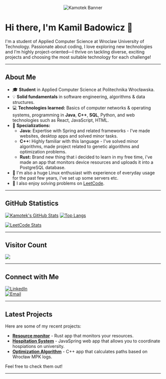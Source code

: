 <!-- Header with an animated banner -->
<p align="center">
  <img src="https://capsule-render.vercel.app/api?text=Kamotek&animation=fadeIn&type=waving&color=gradient&height=100" alt="Kamotek Banner"/>
</p>

# Hi there, I'm **Kamil Badowicz** 👋

I'm a student of Applied Computer Science at Wroclaw University of Technology. Passionate about coding, I love exploring new technologies and I'm highly project-oriented—I thrive on tackling diverse, exciting projects and choosing the most suitable technology for each challenge!

---

## About Me

- 🎓 **Student** in Applied Computer Science at Politechnika Wrocławska.
- 💡 **Solid fundamentals** in software engineering, algorithms & data structures.
- 💻 **Technologies learned:** Basics of computer networks & operating systems, programming in **Java**, **C++**, **SQL**, Python, and web technologies such as React, JavaScript, HTML.
- 🔧 **Specializations:**  
  - **Java:** Expertise with Spring and related frameworks - I've made websites, desktop apps and solved minor tasks.
  - **C++:** Highly familiar with this language - I've solved minor algorithms, made project related to genetic algorithms and optimization problems.
  - **Rust:** Brand new thing that i decided to learn in my free time, i've made an app that monitors device resources and uploads it into a PostgreSQL database.
- 🐧 I'm also a huge Linux enthusiast with experience of everyday usage for the past few years, i've set up some servers etc.
- 🧩 I also enjoy solving problems on [LeetCode](https://leetcode.com/).

---

## GitHub Statistics

[![Kamotek's GitHub Stats](https://github-readme-stats.vercel.app/api?username=Kamotek&show_icons=true&theme=radical&include_all_commits=true)](https://github.com/Kamotek)
[![Top Langs](https://github-readme-stats.vercel.app/api/top-langs/?username=Kamotek&layout=compact)](https://github.com/Kamotek)

[![LeetCode Stats](https://leetcard.jacoblin.cool/kamotek123?theme=unicorn)](https://leetcode.com/kamotek123)

---

## Visitor Count

![](https://komarev.com/ghpvc/?username=Kamotek)

---

## Connect with Me

[![LinkedIn](https://img.shields.io/badge/LinkedIn-Connect-blue?logo=linkedin)](linkedin.com/in/kamil-badowicz-844210244)  
[![Email](https://img.shields.io/badge/Email-Contact-informational?logo=gmail)](mailto:kamotek123@gmail.com)

---

## Latest Projects

Here are some of my recent projects:

- [**Resource monitor**](https://github.com/Kamotek/resource-monitor) - Rust app that monitors your resources.
- [**Hospitation System**](https://github.com/Michal58/HospitationSystem) - JavaSpring web app that allows you to coordinate hospiations on university.
- [**Optimization Algorithm**](https://github.com/Kamotek/optimization-algorithms) - C++ app that calculates paths based on Wrocław MPK logs.

Feel free to check them out!

---

